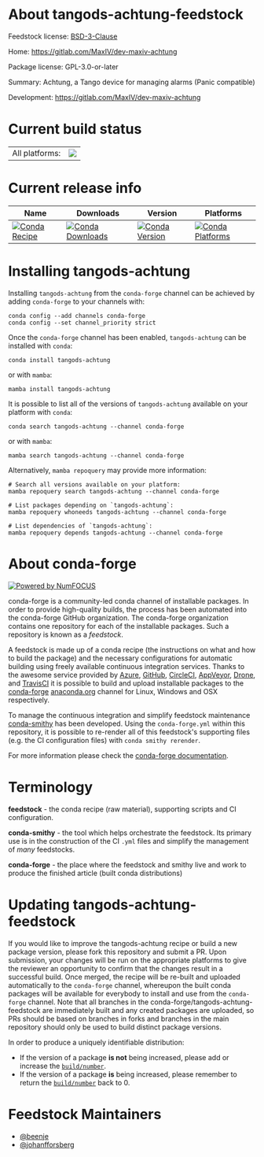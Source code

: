 About tangods-achtung-feedstock
===============================

Feedstock license: [BSD-3-Clause](https://github.com/conda-forge/tangods-achtung-feedstock/blob/main/LICENSE.txt)

Home: https://gitlab.com/MaxIV/dev-maxiv-achtung

Package license: GPL-3.0-or-later

Summary: Achtung, a Tango device for managing alarms (Panic compatible)

Development: https://gitlab.com/MaxIV/dev-maxiv-achtung

Current build status
====================


<table><tr><td>All platforms:</td>
    <td>
      <a href="https://dev.azure.com/conda-forge/feedstock-builds/_build/latest?definitionId=22575&branchName=main">
        <img src="https://dev.azure.com/conda-forge/feedstock-builds/_apis/build/status/tangods-achtung-feedstock?branchName=main">
      </a>
    </td>
  </tr>
</table>

Current release info
====================

| Name | Downloads | Version | Platforms |
| --- | --- | --- | --- |
| [![Conda Recipe](https://img.shields.io/badge/recipe-tangods--achtung-green.svg)](https://anaconda.org/conda-forge/tangods-achtung) | [![Conda Downloads](https://img.shields.io/conda/dn/conda-forge/tangods-achtung.svg)](https://anaconda.org/conda-forge/tangods-achtung) | [![Conda Version](https://img.shields.io/conda/vn/conda-forge/tangods-achtung.svg)](https://anaconda.org/conda-forge/tangods-achtung) | [![Conda Platforms](https://img.shields.io/conda/pn/conda-forge/tangods-achtung.svg)](https://anaconda.org/conda-forge/tangods-achtung) |

Installing tangods-achtung
==========================

Installing `tangods-achtung` from the `conda-forge` channel can be achieved by adding `conda-forge` to your channels with:

```
conda config --add channels conda-forge
conda config --set channel_priority strict
```

Once the `conda-forge` channel has been enabled, `tangods-achtung` can be installed with `conda`:

```
conda install tangods-achtung
```

or with `mamba`:

```
mamba install tangods-achtung
```

It is possible to list all of the versions of `tangods-achtung` available on your platform with `conda`:

```
conda search tangods-achtung --channel conda-forge
```

or with `mamba`:

```
mamba search tangods-achtung --channel conda-forge
```

Alternatively, `mamba repoquery` may provide more information:

```
# Search all versions available on your platform:
mamba repoquery search tangods-achtung --channel conda-forge

# List packages depending on `tangods-achtung`:
mamba repoquery whoneeds tangods-achtung --channel conda-forge

# List dependencies of `tangods-achtung`:
mamba repoquery depends tangods-achtung --channel conda-forge
```


About conda-forge
=================

[![Powered by
NumFOCUS](https://img.shields.io/badge/powered%20by-NumFOCUS-orange.svg?style=flat&colorA=E1523D&colorB=007D8A)](https://numfocus.org)

conda-forge is a community-led conda channel of installable packages.
In order to provide high-quality builds, the process has been automated into the
conda-forge GitHub organization. The conda-forge organization contains one repository
for each of the installable packages. Such a repository is known as a *feedstock*.

A feedstock is made up of a conda recipe (the instructions on what and how to build
the package) and the necessary configurations for automatic building using freely
available continuous integration services. Thanks to the awesome service provided by
[Azure](https://azure.microsoft.com/en-us/services/devops/), [GitHub](https://github.com/),
[CircleCI](https://circleci.com/), [AppVeyor](https://www.appveyor.com/),
[Drone](https://cloud.drone.io/welcome), and [TravisCI](https://travis-ci.com/)
it is possible to build and upload installable packages to the
[conda-forge](https://anaconda.org/conda-forge) [anaconda.org](https://anaconda.org/)
channel for Linux, Windows and OSX respectively.

To manage the continuous integration and simplify feedstock maintenance
[conda-smithy](https://github.com/conda-forge/conda-smithy) has been developed.
Using the ``conda-forge.yml`` within this repository, it is possible to re-render all of
this feedstock's supporting files (e.g. the CI configuration files) with ``conda smithy rerender``.

For more information please check the [conda-forge documentation](https://conda-forge.org/docs/).

Terminology
===========

**feedstock** - the conda recipe (raw material), supporting scripts and CI configuration.

**conda-smithy** - the tool which helps orchestrate the feedstock.
                   Its primary use is in the construction of the CI ``.yml`` files
                   and simplify the management of *many* feedstocks.

**conda-forge** - the place where the feedstock and smithy live and work to
                  produce the finished article (built conda distributions)


Updating tangods-achtung-feedstock
==================================

If you would like to improve the tangods-achtung recipe or build a new
package version, please fork this repository and submit a PR. Upon submission,
your changes will be run on the appropriate platforms to give the reviewer an
opportunity to confirm that the changes result in a successful build. Once
merged, the recipe will be re-built and uploaded automatically to the
`conda-forge` channel, whereupon the built conda packages will be available for
everybody to install and use from the `conda-forge` channel.
Note that all branches in the conda-forge/tangods-achtung-feedstock are
immediately built and any created packages are uploaded, so PRs should be based
on branches in forks and branches in the main repository should only be used to
build distinct package versions.

In order to produce a uniquely identifiable distribution:
 * If the version of a package **is not** being increased, please add or increase
   the [``build/number``](https://docs.conda.io/projects/conda-build/en/latest/resources/define-metadata.html#build-number-and-string).
 * If the version of a package **is** being increased, please remember to return
   the [``build/number``](https://docs.conda.io/projects/conda-build/en/latest/resources/define-metadata.html#build-number-and-string)
   back to 0.

Feedstock Maintainers
=====================

* [@beenje](https://github.com/beenje/)
* [@johanfforsberg](https://github.com/johanfforsberg/)

